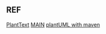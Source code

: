 ## REF
[PlantText](https://www.planttext.com/)
[MAIN](https://plantuml.com/zh/running)
[plantUML with maven](https://github.com/jeluard/maven-plantuml-plugin)